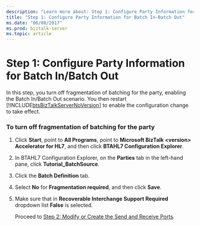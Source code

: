 ```yaml
---
description: "Learn more about: Step 1: Configure Party Information for Batch In/Batch Out"
title: "Step 1: Configure Party Information for Batch In-Batch Out"
ms.date: "06/08/2017"
ms.prod: biztalk-server
ms.topic: article
---
```

# Step 1: Configure Party Information for Batch In/Batch Out
In this step, you turn off fragmentation of batching for the party, enabling the Batch In/Batch Out scenario. You then restart [!INCLUDE[btsBizTalkServerNoVersion](../../includes/btsbiztalkservernoversion-md.md)] to enable the configuration change to take effect.  
  
### To turn off fragmentation of batching for the party  
  
1. Click **Start**, point to **All Programs**, point to **Microsoft BizTalk \<version\> Accelerator for HL7**, and then click **BTAHL7 Configuration Explorer**.  
  
2. In BTAHL7 Configuration Explorer, on the **Parties** tab in the left-hand pane, click **Tutorial_BatchSource**.  
  
3. Click the **Batch Definition** tab.  
  
4. Select **No** for **Fragmentation required**, and then click **Save**.  
  
5. Make sure that in **Recoverable Interchange Support Required** dropdown list **False** is selected.  
  
   Proceed to [Step 2: Modify or Create the Send and Receive Ports](../../adapters-and-accelerators/accelerator-hl7/step-2-modify-or-create-the-send-and-receive-ports.md).
